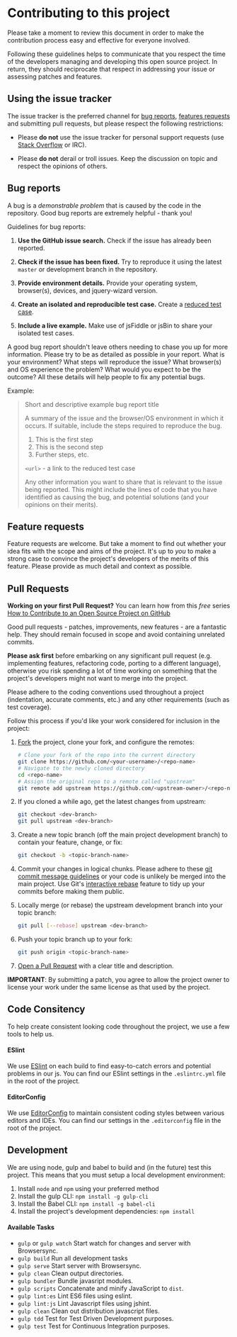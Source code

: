 # Contributing to this project

Please take a moment to review this document in order to make the contribution process easy and effective for everyone involved.

Following these guidelines helps to communicate that you respect the time of the developers managing and developing this open source project. In return, they should reciprocate that respect in addressing your issue or assessing patches and features.

## Using the issue tracker

The issue tracker is the preferred channel for [bug reports](#bug-reports), [features requests](#feature-requests) and submitting pull requests, but please respect the following restrictions:

* Please **do not** use the issue tracker for personal support requests (use [Stack Overflow](http://stackoverflow.com) or IRC).

* Please **do not** derail or troll issues. Keep the discussion on topic and respect the opinions of others.

## Bug reports

A bug is a _demonstrable problem_ that is caused by the code in the repository. Good bug reports are extremely helpful - thank you!

Guidelines for bug reports:

1.  **Use the GitHub issue search.** Check if the issue has already been reported.

2.  **Check if the issue has been fixed.** Try to reproduce it using the latest `master` or development branch in the repository.

3.  **Provide environment details.** Provide your operating system, browser(s), devices, and jquery-wizard version.

4.  **Create an isolated and reproducible test case.** Create a [reduced test case](http://css-tricks.com/6263-reduced-test-cases/).

5.  **Include a live example.** Make use of jsFiddle or jsBin to share your isolated test cases.

A good bug report shouldn't leave others needing to chase you up for more information. Please try to be as detailed as possible in your report. What is your environment? What steps will reproduce the issue? What browser(s) and OS experience the problem? What would you expect to be the outcome? All these details will help people to fix any potential bugs.

Example:

> Short and descriptive example bug report title
>
> A summary of the issue and the browser/OS environment in which it occurs. If suitable, include the steps required to reproduce the bug.
>
> 1.  This is the first step
> 2.  This is the second step
> 3.  Further steps, etc.
>
> `<url>` - a link to the reduced test case
>
> Any other information you want to share that is relevant to the issue being reported. This might include the lines of code that you have identified as causing the bug, and potential solutions (and your opinions on their merits).

## Feature requests

Feature requests are welcome. But take a moment to find out whether your idea fits with the scope and aims of the project. It's up to _you_ to make a strong case to convince the project's developers of the merits of this feature. Please provide as much detail and context as possible.

## Pull Requests

**Working on your first Pull Request?** You can learn how from this _free_ series [How to Contribute to an Open Source Project on GitHub](https://egghead.io/series/how-to-contribute-to-an-open-source-project-on-github)

Good pull requests - patches, improvements, new features - are a fantastic help. They should remain focused in scope and avoid containing unrelated commits.

**Please ask first** before embarking on any significant pull request (e.g. implementing features, refactoring code, porting to a different language), otherwise you risk spending a lot of time working on something that the project's developers might not want to merge into the project.

Please adhere to the coding conventions used throughout a project (indentation, accurate comments, etc.) and any other requirements (such as test coverage).

Follow this process if you'd like your work considered for inclusion in the project:

1.  [Fork](http://help.github.com/fork-a-repo/) the project, clone your fork, and configure the remotes:

    ```bash
    # Clone your fork of the repo into the current directory
    git clone https://github.com/<your-username>/<repo-name>
    # Navigate to the newly cloned directory
    cd <repo-name>
    # Assign the original repo to a remote called "upstream"
    git remote add upstream https://github.com/<upstream-owner>/<repo-name>
    ```

2.  If you cloned a while ago, get the latest changes from upstream:

    ```bash
    git checkout <dev-branch>
    git pull upstream <dev-branch>
    ```

3.  Create a new topic branch (off the main project development branch) to contain your feature, change, or fix:

    ```bash
    git checkout -b <topic-branch-name>
    ```

4.  Commit your changes in logical chunks. Please adhere to these [git commit message guidelines](http://tbaggery.com/2008/04/19/a-note-about-git-commit-messages.html) or your code is unlikely be merged into the main project. Use Git's [interactive rebase](https://help.github.com/articles/interactive-rebase) feature to tidy up your commits before making them public.

5.  Locally merge (or rebase) the upstream development branch into your topic branch:

    ```bash
    git pull [--rebase] upstream <dev-branch>
    ```

6.  Push your topic branch up to your fork:

    ```bash
    git push origin <topic-branch-name>
    ```

7.  [Open a Pull Request](https://help.github.com/articles/using-pull-requests/) with a clear title and description.

**IMPORTANT**: By submitting a patch, you agree to allow the project owner to license your work under the same license as that used by the project.

## Code Consitency

To help create consistent looking code throughout the project, we use a few tools to help us.

#### ESlint

We use [ESlint](http://eslint.org) on each build to find easy-to-catch errors and potential problems in our js. You can find our ESlint settings in the `.eslintrc.yml` file in the root of the project.

#### EditorConfig

We use [EditorConfig](http://EditorConfig.org) to maintain consistent coding styles between various editors and IDEs. You can find our settings in the `.editorconfig` file in the root of the project.

## Development

We are using node, gulp and babel to build and (in the future) test this project. This means that you must setup a local development environment:

1.  Install `node` and `npm` using your preferred method
2.  Install the gulp CLI: `npm install -g gulp-cli`
3.  Install the Babel CLI: `npm install -g babel-cli`
4.  Install the project's development dependencies: `npm install`

#### Available Tasks

* `gulp` or `gulp watch` Start watch for changes and server with Browsersync.
* `gulp build` Run all development tasks
* `gulp serve` Start server with Browsersync.
* `gulp clean` Clean output directories.
* `gulp bundler` Bundle javasript modules.
* `gulp scripts` Concatenate and minify JavaScript to `dist`.
* `gulp lint:es` Lint ES6 files using eslint.
* `gulp lint:js` Lint Javascript files using jshint.
* `gulp clean` Clean out distribution javascript files.
* `gulp tdd` Test for Test Driven Development purposes.
* `gulp test` Test for Continuous Integration purposes.
